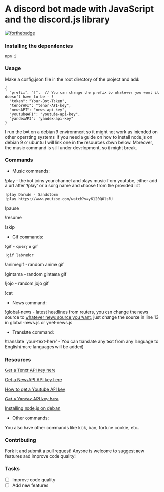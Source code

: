 # A discord bot made with JavaScript and the discord.js library

[![forthebadge](https://forthebadge.com/images/badges/made-with-javascript.svg)](https://forthebadge.com)

### Installing the dependencies

`npm i`

### Usage

Make a config.json file in the root directory of the project and add:

```
{
  "prefix": "!",  // You can change the prefix to whatever you want it doesn't have to be - !
  "token": "Your-Bot-Token",
  "tenorAPI": "tenor-API-key",
  "newsAPI": "news-api-key",
  "youtubeAPI": "youtube-api-key",
  "yandexAPI": 'yandex-api-key"
}
```

I run the bot on a debian 9 environment so it might not work as intended on other operating systems, if you need a guide on how to install node.js on debian 9 or ubuntu I will link one in the resources down below. Moreover, the music command is still under development, so it might break.

### Commands

- Music commands:

!play - the bot joins your channel and plays music from youtube, either add a url after '!play' or a song name and choose from the provided list

```
!play Darude - Sandstorm
!play https://www.youtube.com/watch?v=y6120QOlsfU
```

!pause

!resume

!skip

- Gif commands:

!gif - query a gif

```
!gif labrador
```

!animegif - random anime gif

!gintama - random gintama gif

!jojo - random jojo gif

!cat

- News command:

!global-news - latest headlines from reuters, you can change the news source to [whatever news source you want](https://newsapi.org/sources), just change the source in line 13 in global-news.js or ynet-news.js

- Translate command:

!translate 'your-text-here' - You can translate any text from any language to English(more languages will be added)

### Resources

[Get a Tenor API key here](https://tenor.com/developer/keyregistration)

[Get a NewsAPI API key here](https://newsapi.org/)

[How to get a Youtube API key](https://developers.google.com/youtube/v3/getting-started)

[Get a Yandex API key here](https://translate.yandex.com/developers/keys)

[Installing node.js on debian](https://www.digitalocean.com/community/tutorials/how-to-set-up-a-node-js-application-for-production-on-debian-9)

- Other commands:

You also have other commands like kick, ban, fortune cookie, etc..

### Contributing

Fork it and submit a pull request!
Anyone is welcome to suggest new features and improve code quality!

### Tasks

- [ ] Improve code quality
- [ ] Add new features
